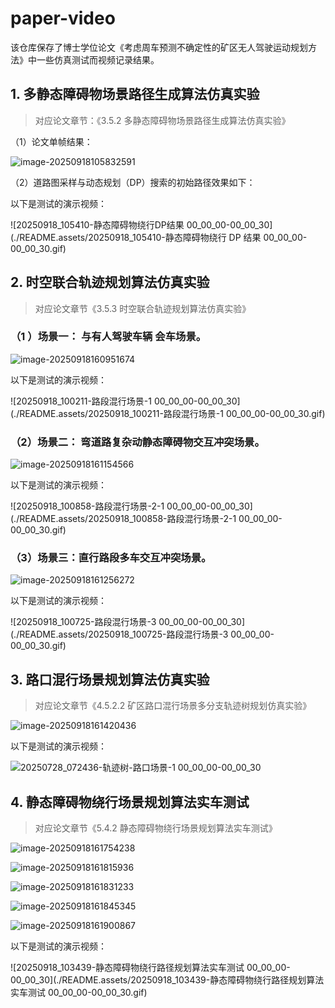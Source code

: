 # paper-video

该仓库保存了博士学位论文《考虑周车预测不确定性的矿区无人驾驶运动规划方法》中一些仿真测试而视频记录结果。

## 1. 多静态障碍物场景路径生成算法仿真实验

> 对应论文章节：《3.5.2 多静态障碍物场景路径生成算法仿真实验》

（1）论文单帧结果：

![image-20250918105832591](./README.assets/image-20250918105832591.png)

（2）道路图采样与动态规划（DP）搜索的初始路径效果如下：

以下是测试的演示视频：

![20250918_105410-静态障碍物绕行DP结果 00_00_00-00_00_30](./README.assets/20250918_105410-静态障碍物绕行 DP 结果 00_00_00-00_00_30.gif)

## 2. 时空联合轨迹规划算法仿真实验

> 对应论文章节《3.5.3 时空联合轨迹规划算法仿真实验》

### （1 ）场景一： 与有人驾驶车辆 会车场景。

![image-20250918160951674](./README.assets/image-20250918160951674.png)

以下是测试的演示视频：

![20250918_100211-路段混行场景-1 00_00_00-00_00_30](./README.assets/20250918_100211-路段混行场景-1 00_00_00-00_00_30.gif)

### （2）场景二： 弯道路复杂动静态障碍物交互冲突场景。

![image-20250918161154566](./README.assets/image-20250918161154566.png)

以下是测试的演示视频：

![20250918_100858-路段混行场景-2-1 00_00_00-00_00_30](./README.assets/20250918_100858-路段混行场景-2-1 00_00_00-00_00_30.gif)

### （3）场景三：直行路段多车交互冲突场景。

![image-20250918161256272](./README.assets/image-20250918161256272.png)

以下是测试的演示视频：

![20250918_100725-路段混行场景-3 00_00_00-00_00_30](./README.assets/20250918_100725-路段混行场景-3 00_00_00-00_00_30.gif)

## 3. 路口混行场景规划算法仿真实验

> 对应论文章节《4.5.2.2 矿区路口混行场景多分支轨迹树规划仿真实验》

![image-20250918161420436](./README.assets/image-20250918161420436.png)

以下是测试的演示视频：

![20250728_072436-轨迹树-路口场景-1 00_00_00-00_00_30](./README.assets/20250728_072436-%E8%BD%A8%E8%BF%B9%E6%A0%91-%E8%B7%AF%E5%8F%A3%E5%9C%BA%E6%99%AF-1%2000_00_00-00_00_30.gif)

## 4. 静态障碍物绕行场景规划算法实车测试

> 对应论文章节《5.4.2 静态障碍物绕行场景规划算法实车测试》

![image-20250918161754238](./README.assets/image-20250918161754238.png)

![image-20250918161815936](./README.assets/image-20250918161815936.png)

![image-20250918161831233](./README.assets/image-20250918161831233.png)

![image-20250918161845345](./README.assets/image-20250918161845345.png)

![image-20250918161900867](./README.assets/image-20250918161900867.png)

以下是测试的演示视频：

![20250918_103439-静态障碍物绕行路径规划算法实车测试 00_00_00-00_00_30](./README.assets/20250918_103439-静态障碍物绕行路径规划算法实车测试 00_00_00-00_00_30.gif)
